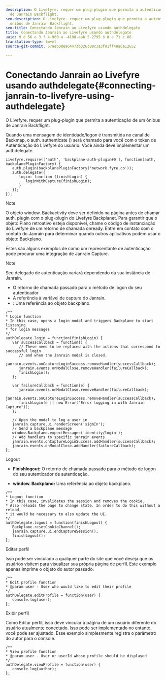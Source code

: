 ```yaml
---
description: O Livefyre. requer um plug-plugin que permita a autenticação de um ônibus
  de Janrain Backflight.
seo-description: O Livefyre. requer um plug-plugin que permita a autenticação de um
  ônibus de Janrain Backflight.
seo-title: Conectando Janrain ao Livefyre usando authdelegate
title: Conectando Janrain ao Livefyre usando authdelegate
uuid: 9 d 56 e 3 f 4-960 a -4108-aab 5-2795 b 0 e 71 c 88
translation-type: tm+mt
source-git-commit: 67aeb3de964473b326c88c3a3f81ff48a6a12652

---
```



# Conectando Janrain ao Livefyre usando authdelegate{#connecting-janrain-to-livefyre-using-authdelegate}

O Livefyre. requer um plug-plugin que permita a autenticação de um ônibus de Janrain Backflight.

Quando uma mensagem de identidade/logon é transmitida no canal de Backmap, o auth. authenticate () será chamado para você com o token de Autenticação do Livefyre do usuário. Você ainda deve implementar um authdelegate.

```
Livefyre.require(['auth', 'backplane-auth-plugin#0'], function(auth, backplanePluginFactory) { 
   auth.plugin(backplanePluginFactory('network.fyre.co')); 
   auth.delegate({ 
      login: function (finishLogin) { 
         loginWithCapture(finishLogin); 
      } 
   }); 
});
```

>[!NOTE]
>
>O objeto window. Backactivity deve ser definido na página antes de chamar auth. plugin com o plug-plugin do Livefyre Backplanet. Para garantir que o objeto Plano retroativo esteja disponível, chame o código de instanciação do Livefyre de um retorno de chamada onready. Entre em contato com o contato do Janrain para determinar quando outros aplicativos podem usar o objeto Backplano.

Estes são alguns exemplos de como um representante de autenticação pode procurar uma integração de Janrain Capture.

>[!NOTE]
>
>Seu delegado de autenticação variará dependendo da sua instância de Janrain.

<!--Hannah: Mystery stray bullet found here. Please check against source. -Bob -->

* O retorno de chamada passado para o método de logon do seu autenticador
* A referência à variável de captura do Janrain.
* : Uma referência ao objeto backplano.

```
/** 
* Login function 
* In this case, opens a login modal and triggers Backplane to start listening 
* for login messages 
*/ 
authDelegate.login = function(finishLogin) { 
   var successCallback = function() { 
      // These need to be replaced with the actions that correspond to successful login  
      // and when the Janrain modal is closed. 
      janrain.events.onCaptureLoginSuccess.removeHandler(successCallback); 
      janrain.events.onModalClose.removeHandler(failureCallback); 
      finishLogin(); 
   }; 
  
   var failureCallback = function(e) { 
      janrain.events.onModalClose.removeHandler(failureCallback); 
      janrain.events.onCaptureLoginSuccess.removeHandler(successCallback); 
      finishLogin(e || new Error("Error logging in with Janrain Capture")); 
   }; 
  
   // Open the modal to log a user in 
   janrain.capture.ui.renderScreen('signIn'); 
   // Send a backplane message 
   window.Backplane.expectMessages('identity/login'); 
   // Add handlers to specific janrain events 
   janrain.events.onCaptureLoginSuccess.addHandler(successCallback); 
   janrain.events.onModalClose.addHandler(failureCallback); 
};
```

Logout

* **Finishlogout:** O retorno de chamada passado para o método de logon do seu autenticador de autenticação.

* **window. Backplano:** Uma referência ao objeto backplano.

```
/** 
* Logout function 
* In this case, invalidates the session and removes the cookie. 
* Also reloads the page to change state. In order to do this without a reload, 
* it would be necessary to also update the UI. 
*/ 
authDelegate.logout = function(finishLogout) { 
   Backplane.resetCookieChannel(); 
   janrain.capture.ui.endCaptureSession(); 
   finishLogout(); 
}; 
```

Editar perfil

Isso pode ser vinculado a qualquer parte do site que você deseja que os usuários visitem para visualizar sua própria página de perfil. Este exemplo apenas imprime o objeto do autor passado.

```
/** 
* Edit profile function 
* @param user - User who would like to edit their profile 
*/ 
authDelegate.editProfile = function(user) { 
   console.log(user); 
}; 
```

Exibir perfil

Como Editar perfil, isso deve vincular à página de um usuário diferente do usuário atualmente conectado. Isso pode ser implementado no entanto, você pode ser ajustado. Esse exemplo simplesmente registra o parâmetro do autor para o console.

```
/** 
* View profile function 
* @param user - User or userId whose profile should be displayed 
*/ 
authDelegate.viewProfile = function(user) { 
   console.log(author); 
};
```

